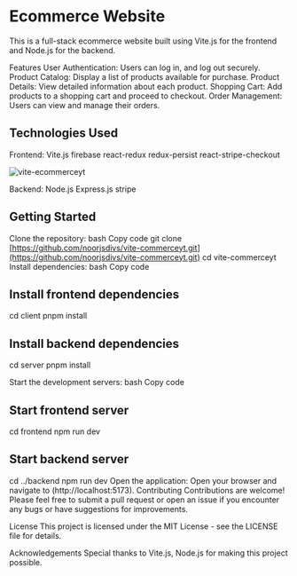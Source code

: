 # Ecommerce Website
This is a full-stack ecommerce website built using Vite.js for the frontend and Node.js for the backend.

Features
User Authentication: Users can log in, and log out securely.
Product Catalog: Display a list of products available for purchase.
Product Details: View detailed information about each product.
Shopping Cart: Add products to a shopping cart and proceed to checkout.
Order Management: Users can view and manage their orders.

## Technologies Used

Frontend:
Vite.js
firebase
react-redux
redux-persist
react-stripe-checkout


![vite-ecommerceyt](https://github.com/noorjsdivs/vite-commerceyt/assets/104062645/1dc95aec-6dfd-4698-96cc-faf838c703a4)


Backend:
Node.js
Express.js
stripe

## Getting Started

Clone the repository:
bash
Copy code
git clone [https://github.com/noorjsdivs/vite-commerceyt.git](https://github.com/noorjsdivs/vite-commerceyt.git)
cd vite-commerceyt
Install dependencies:
bash
Copy code

## Install frontend dependencies
cd client
pnpm install

## Install backend dependencies
cd server
pnpm install

Start the development servers:
bash
Copy code

## Start frontend server
cd frontend
npm run dev

## Start backend server
cd ../backend
npm run dev
Open the application:
Open your browser and navigate to (http://localhost:5173).
Contributing
Contributions are welcome! Please feel free to submit a pull request or open an issue if you encounter any bugs or have suggestions for improvements.

License
This project is licensed under the MIT License - see the LICENSE file for details.

Acknowledgements
Special thanks to Vite.js, Node.js for making this project possible.
